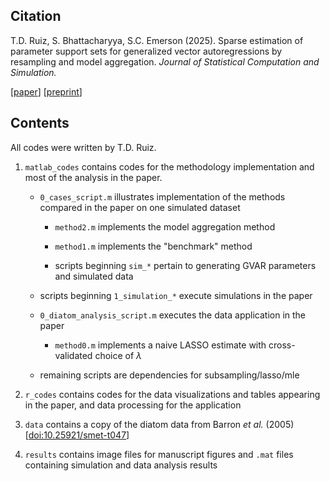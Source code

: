 ## Citation

T.D. Ruiz, S. Bhattacharyya, S.C. Emerson (2025). Sparse estimation of parameter support sets for generalized vector autoregressions by resampling and model aggregation. *Journal of Statistical Computation and Simulation.*

\[[paper](https://doi.org/10.1080/00949655.2025.2469905)\] \[[preprint](https://doi.org/10.48550/arXiv.2307.09684)\]

## Contents

All codes were written by T.D. Ruiz.

1.  `matlab_codes` contains codes for the methodology implementation and most of the analysis in the paper.

    -   `0_cases_script.m` illustrates implementation of the methods compared in the paper on one simulated dataset

        -   `method2.m` implements the model aggregation method

        -   `method1.m` implements the "benchmark" method

        -   scripts beginning `sim_*` pertain to generating GVAR parameters and simulated data

    -   scripts beginning `1_simulation_*` execute simulations in the paper

    -   `0_diatom_analysis_script.m` executes the data application in the paper

        -   `method0.m` implements a naive LASSO estimate with cross-validated choice of $\lambda$

    -   remaining scripts are dependencies for subsampling/lasso/mle

2.  `r_codes` contains codes for the data visualizations and tables appearing in the paper, and data processing for the application

3.  `data` contains a copy of the diatom data from Barron *et al.* (2005) [[doi:10.25921/smet-t047](https://doi.org/10.25921/smet-t047)]

4.  `results` contains image files for manuscript figures and `.mat` files containing simulation and data analysis results
